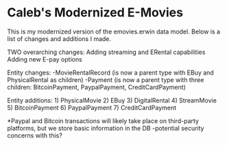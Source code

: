 # Caleb's Modernized E-Movies

This is my modernized version of the emovies.erwin data model. Below is a list of changes and additions I made.

TWO overarching changes:
    Adding streaming and ERental capabilities
    Adding new E-pay options

Entity changes:
    -MovieRentalRecord (is now a parent type with EBuy and PhysicalRental as children)
    -Payment (is now a parent type with three children: BitcoinPayment, PaypalPayment, CreditCardPayment)


Entity additions:
    1) PhysicalMovie
    2) EBuy
    3) DigitalRental
    4) StreamMovie
    5) BitcoinPayment
    6) PaypalPayment
    7) CreditCardPayment

*Paypal and Bitcoin transactions will likely take place on third-party platforms, but we store basic information in the DB
    -potential security concerns with this?

    

